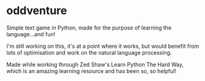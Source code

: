 # oddventure

Simple text game in Python, made for the purpose of learning the language...and fun!

I'm still working on this, it's at a point where it works, but would benefit from lots of optimisation and work on the natural language processing. 

Made while working through Zed Shaw's Learn Python The Hard Way, which is an amazing learning resource and has been so, so helpful!